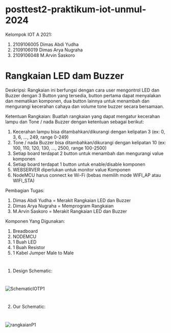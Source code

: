 # posttest2-praktikum-iot-unmul-2024
Kelompok IOT A 2021:
1. 2109106005 Dimas Abdi Yudha
2. 2109106019 Dimas Arya Nugraha
3. 2109106048 M.Arvin Saskoro


# Rangkaian LED dam Buzzer 
Deskripsi:
Rangkaian ini berfungsi dengan cara user mengontrol LED dan Buzzer dengan 3 Button yang tersedia, button pertama dapat menyalakan dan mematikan komponen, dua button lainnya untuk menambah dan mengurangi kecerahan cahaya dan volume tone buzzer secara bersamaan.


Ketentuan Rangkaian:
Buatlah rangkaian yang dapat mengatur kecerahan lampu dan Tone / nada Buzzer dengan ketentuan sebagai berikut:
1. Kecerahan lampu bisa ditambahkan/dikurangi dengan kelipatan 3 (ex: 0, 3, 6, ..., 249, range 0-249)
2. Tone / nada Buzzer bisa ditambahkan/dikurangi dengan kelipatan 10 (ex: 100, 110, 120, 130, ..., 2500, range 100-2500)
3. Setiap board terdapat 2 button untuk menambah dan mengurangi value komponen
4. Setiap board terdapat 1 button untuk enable/disable komponen
5. WEBSERVER diperlukan untuk monitor value Komponen
6. NodeMCU harus connect ke Wi-Fi (bebas memilih mode WIFI_AP atau WIFI_STA)

Pembagian Tugas:
1. Dimas Abdi Yudha = Merakit Rangkaian LED dan Buzzer
2. Dimas Arya Nugraha = Memprogram Rangkaian
3. M.Arvin Saskoro = Merakit Rangkaian LED dan Buzzer


Komponen Yang Digunakan:
1. Breadboard
2. NODEMCU
3. 1 Buah LED 
4. 1 Buah Resistor
5. 1 Kabel Jumper Male to Male

#
1. Design Schematic:
#
![SchematicIOTP1](https://github.com/DimasYudha1223/posttest1-praktikum-iot-unmul-2024/assets/93185675/ff7ddb0b-8cab-4e84-9c5a-c30a1c3e2704)

#
2. Our Schematic:
#
![rangkaianP1](https://github.com/DimasYudha1223/posttest1-praktikum-iot-unmul-2024/assets/93185675/006185db-1e72-4583-b344-00cf1014e912)

